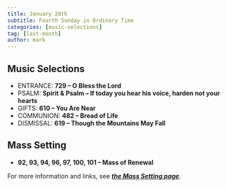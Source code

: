 ```yaml
---
title: January 28th 
subtitle: Fourth Sunday in Ordinary Time
categories: [music-selections]
tag: [last-month]
author: mark
---
```


## Music Selections

- ENTRANCE: **729 – O Bless the Lord**
- PSALM: **Spirit & Psalm – If today you hear his voice, harden not your hearts**
- GIFTS: **610 – You Are Near**
- COMMUNION: **482 – Bread of Life**
- DISMISSAL: **619 – Though the Mountains May Fall**

## Mass Setting

- **92, 93, 94, 96, 97, 100, 101 – Mass of Renewal**

For more information and links, see _**[the Mass Setting page](/mass-setting/)**_.
